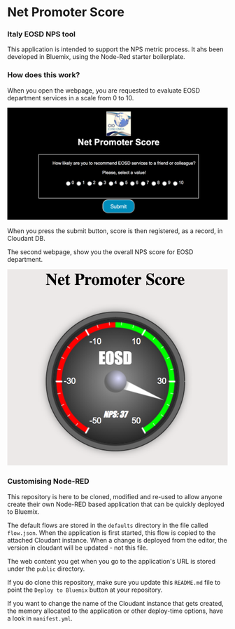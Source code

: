 Net Promoter Score
====================================

### Italy EOSD NPS tool
This application is intended to support the NPS metric process. It ahs been developed in Bluemix,
using the Node-Red starter boilerplate.  

### How does this work?
When you open the webpage, you are requested to evaluate EOSD department services in a scale
from 0 to 10.

![NPS Score Screenshot](nps_score.png)

When you press the submit button, score is then registered, as a record, in Cloudant DB.

The second webpage, show you the overall NPS score for EOSD department.

![NPS Gauge Screenshot](nps_gauge.png)

### Customising Node-RED
This repository is here to be cloned, modified and re-used to allow anyone create
their own Node-RED based application that can be quickly deployed to Bluemix.

The default flows are stored in the `defaults` directory in the file called `flow.json`.
When the application is first started, this flow is copied to the attached Cloudant
instance. When a change is deployed from the editor, the version in cloudant will
be updated - not this file.

The web content you get when you go to the application's URL is stored under the
`public` directory.

If you do clone this repository, make sure you update this `README.md` file to point
the `Deploy to Bluemix` button at your repository.

If you want to change the name of the Cloudant instance that gets created, the memory
allocated to the application or other deploy-time options, have a look in `manifest.yml`.
